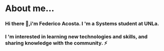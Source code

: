 # About me...
### Hi there 👋,i'm Federico Acosta. I 'm a Systems student at UNLa.
### I 'm interested in learning new technologies and skills, and sharing knowledge with the community. ⚡

<!--
**FedeOA/FedeOA** is a ✨ _special_ ✨ repository because its `README.md` (this file) appears on your GitHub profile.

Here are some ideas to get you started:

- 🔭 I’m currently working on ...
- 🌱 I’m currently learning ...
- 👯 I’m looking to collaborate on ...
- 🤔 I’m looking for help with ...
- 💬 Ask me about ...
- 📫 How to reach me: ...
- 😄 Pronouns: ...
- ⚡ Fun fact: ...
-->
